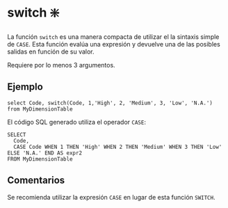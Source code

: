 ﻿---
SidebarGroup: "index-conversion-selection-functions"
Autogenerated: true
---

# switch ❇️

La función `switch` es una manera compacta de utilizar el la sintaxis simple de `CASE`. Esta función evalúa una expresión y devuelve una de las posibles salidas en función de su valor.

Requiere por lo menos 3 argumentos. 

## Ejemplo

```
select Code, switch(Code, 1,'High', 2, 'Medium', 3, 'Low', 'N.A.')
from MyDimensionTable
```

El código SQL generado utiliza el operador `CASE`:

```
SELECT
  Code,
  CASE Code WHEN 1 THEN 'High' WHEN 2 THEN 'Medium' WHEN 3 THEN 'Low' ELSE 'N.A.' END AS expr2
FROM MyDimensionTable
```


## Comentarios

Se recomienda utilizar la expresión `CASE` en lugar de esta función `SWITCH`.

